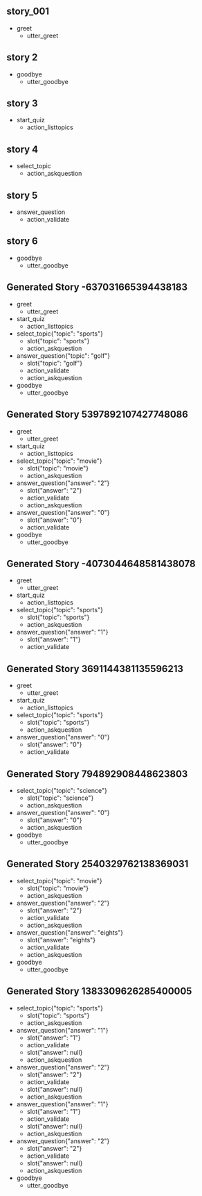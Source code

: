 ## story_001
* greet
   - utter_greet

## story 2
* goodbye
    - utter_goodbye

## story 3
* start_quiz
    - action_listtopics

## story 4
* select_topic
    - action_askquestion

## story 5
* answer_question
    - action_validate

## story 6
* goodbye
    - utter_goodbye

## Generated Story -637031665394438183
* greet
    - utter_greet
* start_quiz
    - action_listtopics
* select_topic{"topic": "sports"}
    - slot{"topic": "sports"}
    - action_askquestion
* answer_question{"topic": "golf"}
    - slot{"topic": "golf"}
    - action_validate
    - action_askquestion
* goodbye
    - utter_goodbye

## Generated Story 5397892107427748086
* greet
    - utter_greet
* start_quiz
    - action_listtopics
* select_topic{"topic": "movie"}
    - slot{"topic": "movie"}
    - action_askquestion
* answer_question{"answer": "2"}
    - slot{"answer": "2"}
    - action_validate
    - action_askquestion
* answer_question{"answer": "0"}
    - slot{"answer": "0"}
    - action_validate
* goodbye
    - utter_goodbye

## Generated Story -4073044648581438078
* greet
    - utter_greet
* start_quiz
    - action_listtopics
* select_topic{"topic": "sports"}
    - slot{"topic": "sports"}
    - action_askquestion
* answer_question{"answer": "1"}
    - slot{"answer": "1"}
    - action_validate

## Generated Story 3691144381135596213
* greet
    - utter_greet
* start_quiz
    - action_listtopics
* select_topic{"topic": "sports"}
    - slot{"topic": "sports"}
    - action_askquestion
* answer_question{"answer": "0"}
    - slot{"answer": "0"}
    - action_validate

## Generated Story 794892908448623803
* select_topic{"topic": "science"}
    - slot{"topic": "science"}
    - action_askquestion
* answer_question{"answer": "0"}
    - slot{"answer": "0"}
    - action_askquestion
* goodbye
    - utter_goodbye

## Generated Story 2540329762138369031
* select_topic{"topic": "movie"}
    - slot{"topic": "movie"}
    - action_askquestion
* answer_question{"answer": "2"}
    - slot{"answer": "2"}
    - action_validate
    - action_askquestion
* answer_question{"answer": "eights"}
    - slot{"answer": "eights"}
    - action_validate
    - action_askquestion
* goodbye
    - utter_goodbye


## Generated Story 1383309626285400005
* select_topic{"topic": "sports"}
    - slot{"topic": "sports"}
    - action_askquestion
* answer_question{"answer": "1"}
    - slot{"answer": "1"}
    - action_validate
    - slot{"answer": null}
    - action_askquestion
* answer_question{"answer": "2"}
    - slot{"answer": "2"}
    - action_validate
    - slot{"answer": null}
    - action_askquestion
* answer_question{"answer": "1"}
    - slot{"answer": "1"}
    - action_validate
    - slot{"answer": null}
    - action_askquestion
* answer_question{"answer": "2"}
    - slot{"answer": "2"}
    - action_validate
    - slot{"answer": null}
    - action_askquestion
* goodbye
    - utter_goodbye
    
